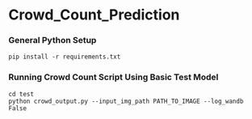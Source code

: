 # Crowd_Count_Prediction

### General Python Setup

```
pip install -r requirements.txt
```

### Running Crowd Count Script Using Basic Test Model
``` 
cd test
python crowd_output.py --input_img_path PATH_TO_IMAGE --log_wandb False
```


